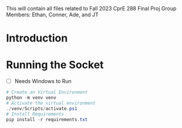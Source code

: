 This will contain all files related to Fall 2023 CprE 288 Final Proj
Group Members: Ethan, Conner, Ade, and JT

# Introduction




# Running the Socket

- [ ] Needs Windows to Run

```powershell
# Create an Virtual Environment
python -m venv venv
# Activate the virtual environment
./venv/Scripts/activate.ps1
# Install Requirements
pip install -r requirements.txt
```



